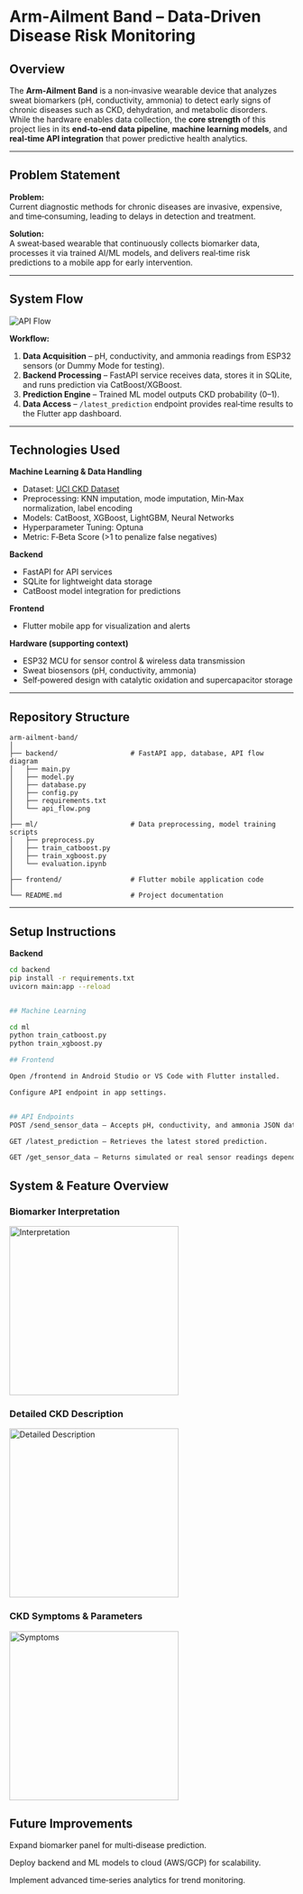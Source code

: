 # Arm‑Ailment Band – Data‑Driven Disease Risk Monitoring

## Overview
The **Arm‑Ailment Band** is a non‑invasive wearable device that analyzes sweat biomarkers (pH, conductivity, ammonia) to detect early signs of chronic diseases such as CKD, dehydration, and metabolic disorders.  
While the hardware enables data collection, the **core strength** of this project lies in its **end‑to‑end data pipeline**, **machine learning models**, and **real‑time API integration** that power predictive health analytics.

---

## Problem Statement
**Problem:**  
Current diagnostic methods for chronic diseases are invasive, expensive, and time‑consuming, leading to delays in detection and treatment.

**Solution:**  
A sweat‑based wearable that continuously collects biomarker data, processes it via trained AI/ML models, and delivers real‑time risk predictions to a mobile app for early intervention.

---

## System Flow
![API Flow](https://github.com/Arkpatill/Arm-Ailment-Band/blob/main/Visuals/System%20Flow%20Architecture.png?raw=true)

**Workflow:**
1. **Data Acquisition** – pH, conductivity, and ammonia readings from ESP32 sensors (or Dummy Mode for testing).
2. **Backend Processing** – FastAPI service receives data, stores it in SQLite, and runs prediction via CatBoost/XGBoost.
3. **Prediction Engine** – Trained ML model outputs CKD probability (0–1).
4. **Data Access** – `/latest_prediction` endpoint provides real‑time results to the Flutter app dashboard.

---

## Technologies Used

**Machine Learning & Data Handling**
- Dataset: [UCI CKD Dataset](https://archive.ics.uci.edu/dataset/336/chronic+kidney+disease)  
- Preprocessing: KNN imputation, mode imputation, Min‑Max normalization, label encoding  
- Models: CatBoost, XGBoost, LightGBM, Neural Networks  
- Hyperparameter Tuning: Optuna  
- Metric: F‑Beta Score (>1 to penalize false negatives)

**Backend**
- FastAPI for API services  
- SQLite for lightweight data storage  
- CatBoost model integration for predictions  

**Frontend**
- Flutter mobile app for visualization and alerts  

**Hardware (supporting context)**
- ESP32 MCU for sensor control & wireless data transmission  
- Sweat biosensors (pH, conductivity, ammonia)  
- Self‑powered design with catalytic oxidation and supercapacitor storage  

---


## Repository Structure
```
arm-ailment-band/
│
├── backend/                  # FastAPI app, database, API flow diagram
│   ├── main.py
│   ├── model.py
│   ├── database.py
│   ├── config.py
│   ├── requirements.txt
│   └── api_flow.png
│
├── ml/                       # Data preprocessing, model training scripts
│   ├── preprocess.py
│   ├── train_catboost.py
│   ├── train_xgboost.py
│   └── evaluation.ipynb
│
├── frontend/                 # Flutter mobile application code
│
└── README.md                 # Project documentation
```




---

## Setup Instructions

**Backend**
```bash
cd backend
pip install -r requirements.txt
uvicorn main:app --reload


## Machine Learning

cd ml
python train_catboost.py
python train_xgboost.py

## Frontend

Open /frontend in Android Studio or VS Code with Flutter installed.

Configure API endpoint in app settings.


## API Endpoints
POST /send_sensor_data – Accepts pH, conductivity, and ammonia JSON data; returns CKD risk prediction.

GET /latest_prediction – Retrieves the latest stored prediction.

GET /get_sensor_data – Returns simulated or real sensor readings depending on mode.
```

## System & Feature Overview


### Biomarker Interpretation
<img src="Visuals/Interpretation.jpg" alt="Interpretation" width="300">

### Detailed CKD Description
<img src="Visuals/Detailed%20Description.png" alt="Detailed Description" width="300">

### CKD Symptoms & Parameters
<img src="Visuals/Symptoms.png" alt="Symptoms" width="300">


## Future Improvements

Expand biomarker panel for multi‑disease prediction.

Deploy backend and ML models to cloud (AWS/GCP) for scalability.

Implement advanced time‑series analytics for trend monitoring.





